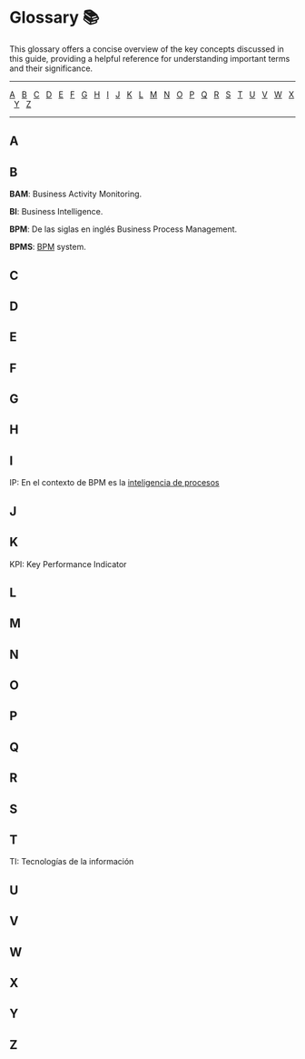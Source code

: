 <!-- markdownlint-disable MD001 -->

# Glossary 📚

This glossary offers a concise overview of the key concepts discussed in this guide, providing a helpful reference for understanding important terms and their significance.

---

[A](#a) &#160;
[B](#b) &#160;
[C](#c) &#160;
[D](#d) &#160;
[E](#e) &#160;
[F](#f) &#160;
[G](#g) &#160;
[H](#h) &#160;
[I](#i) &#160;
[J](#j) &#160;
[K](#k) &#160;
[L](#l) &#160;
[M](#m) &#160;
[N](#n) &#160;
[O](#o) &#160;
[P](#p) &#160;
[Q](#q) &#160;
[R](#r) &#160;
[S](#s) &#160;
[T](#t) &#160;
[U](#u) &#160;
[V](#v) &#160;
[W](#w) &#160;
[X](#x) &#160;
[Y](#y) &#160;
[Z](#z) &#160;

---

## A

## B

**BAM**: Business Activity Monitoring.

**BI**: Business Intelligence.

**BPM**: De las siglas en inglés Business Process Management.

**BPMS**: [BPM](#b) system.

## C

## D

## E

## F

## G

## H

## I

IP: En el contexto de BPM es la [inteligencia de procesos](/knowledge/hard-skills/Maestría/Gestión-rendimiento-implementación-BPM/README.md#inteligencia-de-procesos-ip)

## J

## K

KPI: Key Performance Indicator

## L

## M

## N

## O

## P

## Q

## R

## S

## T

TI: Tecnologías de la información

## U

## V

## W

## X

## Y

## Z

